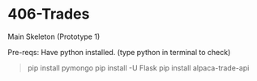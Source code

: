 # 406-Trades
Main Skeleton (Prototype 1)

Pre-reqs:
Have python installed. (type python in terminal to check)

> pip install pymongo
> pip install -U Flask
> pip install alpaca-trade-api